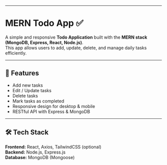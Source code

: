 
---
# MERN Todo App ✅

A simple and responsive **Todo Application** built with the **MERN stack (MongoDB, Express, React, Node.js)**.  
This app allows users to add, update, delete, and manage daily tasks efficiently.

---

## 🚀 Features
- Add new tasks
- Edit / Update tasks
- Delete tasks
- Mark tasks as completed
- Responsive design for desktop & mobile
- RESTful API with Express & MongoDB

---

## 🛠️ Tech Stack
**Frontend:** React, Axios, TailwindCSS (optional)  
**Backend:** Node.js, Express.js  
**Database:** MongoDB (Mongoose)  
